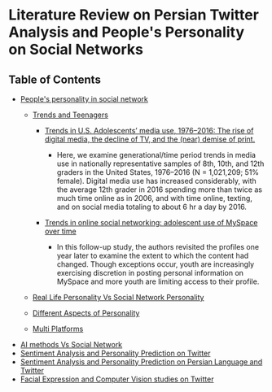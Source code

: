 # Literature Review on Persian Twitter Analysis and People's Personality on Social Networks

## Table of Contents

- [People's personality in social network](#People's-personalities-and-feelings--in-social-network)
  + [Trends and Teenagers](#Trends-and-Teenagers)
    - [Trends in U.S. Adolescents’ media use, 1976–2016: The rise of digital media, the decline of TV, and the (near) demise of print.](https://psycnet.apa.org/record/2018-41062-001)
      + Here, we examine generational/time period trends in media use in nationally representative samples of 8th, 10th, and 12th graders in the United States, 1976–2016 (N = 1,021,209; 51% female). Digital media use has increased considerably, with the average 12th grader in 2016 spending more than twice as much time online as in 2006, and with time online, texting, and on social media totaling to about 6 hr a day by 2016.
 
    - [Trends in online social networking: adolescent use of MySpace over time](https://journals.sagepub.com/doi/abs/10.1177/1461444809341857)
      + In this follow-up study, the authors revisited the profiles one year later to examine the extent to which the content had changed. Though exceptions occur, youth are increasingly exercising discretion in posting personal information on MySpace and more youth are limiting access to their profile.

  + [Real Life Personality Vs Social Network Personality](#Real-Life-Personality-Vs-Social-Network-Personality)
  + [Different Aspects of Personality](#Different-Aspects-of-Personality)
  + [Multi Platforms](#Multi-Platforms)
- [AI methods Vs Social Network](#AI-methods-and-Social-Network)
- [Sentiment Analysis and Personality Prediction on Twitter](#Sentiment-Analysis-and-Personality-Prediction-on-Twitter)
- [Sentiment Analysis and Personality Prediction on Persian Language and Twitter](#Sentiment-Analysis-and-Personality-Prediction-on-Persian-Language-and-Twitter)
- [Facial Expression and Computer Vision studies on Twitter](#Facial-Expression-and-Computer-Vision-studies-on-Twitter)
